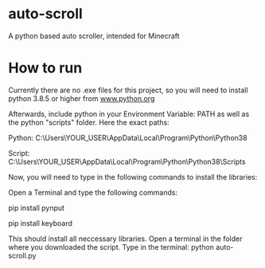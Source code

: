 # auto-scroll
A python based auto scroller, intended for Minecraft

# How to run
Currently there are no .exe files for this project, so you will need to install python 3.8.5 or higher from www.python.org

Afterwards, include python in your Environment Variable: PATH as well as the python "scripts" folder. Here the exact paths:

Python: C:\Users\YOUR_USER\AppData\Local\Program\Python\Python38

Script: C:\Users\YOUR_USER\AppData\Local\Program\Python\Python38\Scripts

Now, you will need to type in the following commands to install the libraries:

Open a Terminal and type the following commands:

pip install pynput

pip install keyboard

This should install all neccessary libraries. Open a terminal in the folder where you downloaded the script. Type in the terminal: python auto-scroll.py
